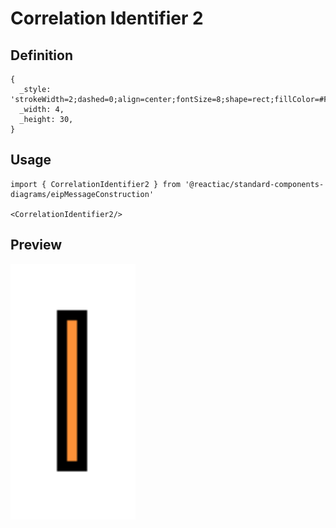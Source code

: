 # Correlation Identifier 2

## Definition

```
{
  _style: 'strokeWidth=2;dashed=0;align=center;fontSize=8;shape=rect;fillColor=#FF9238;strokeColor=#000000;fontStyle=1;fontColor=#ffffff;whiteSpace=wrap;html=1;',
  _width: 4,
  _height: 30,
}
```

## Usage

```
import { CorrelationIdentifier2 } from '@reactiac/standard-components-diagrams/eipMessageConstruction'

<CorrelationIdentifier2/>
```

## Preview

<img src="./correlation-identifier-2.png" width="200"/>
